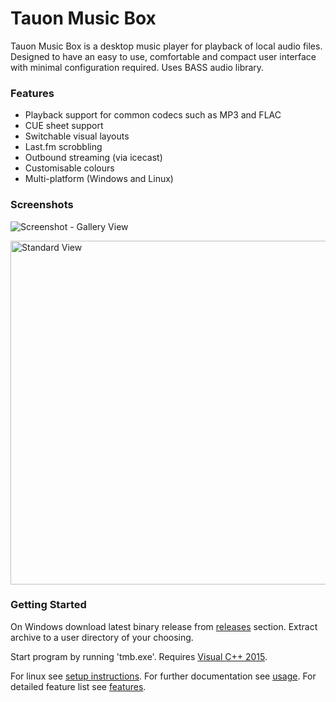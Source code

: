 # Tauon Music Box

Tauon Music Box is a desktop music player for playback of local audio files.
Designed to have an easy to use, comfortable and compact user interface with minimal configuration required.
Uses BASS audio library.

### Features

  - Playback support for common codecs such as MP3 and FLAC
  - CUE sheet support
  - Switchable visual layouts
  - Last.fm scrobbling
  - Outbound streaming (via icecast)
  - Customisable colours
  - Multi-platform (Windows and Linux)

### Screenshots

![Screenshot - Gallery View](https://cloud.githubusercontent.com/assets/17271572/14585603/be1b7442-04ce-11e6-8ccc-df66db4499b6.jpg)

<img src="https://cloud.githubusercontent.com/assets/17271572/14585601/bcf654ce-04ce-11e6-8716-cafa51e66876.jpg" alt="Standard View" width=550px />

### Getting Started

On Windows download latest binary release from [releases](https://github.com/Taiko2k/tauonmb/releases) section.
Extract archive to a user directory of your choosing.

Start program by running 'tmb.exe'. Requires [Visual C++ 2015](https://www.microsoft.com/en-nz/download/details.aspx?id=48145).

For linux see [setup instructions](docs/setup.md). For further documentation see [usage](docs/usage.md). For detailed feature list see [features](docs/features.md).





